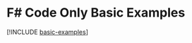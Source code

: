 # F# Code Only Basic Examples

[!INCLUDE [basic-examples](../../../includes/manual/examples/basic-examples.md)]
